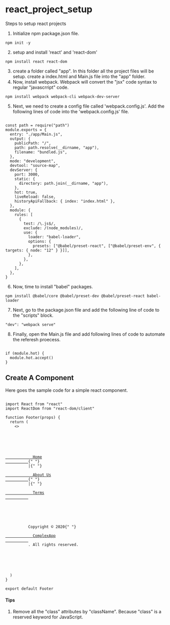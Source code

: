 # react_project_setup
Steps to setup react projects

1. Initialize npm package.json file.
<pre><code>npm init -y</code></pre>

2. setup and install 'react' and 'react-dom'
<pre><code>npm install react react-dom</code></pre>

3. create a folder called "app". In this folder all the project files will be setup. create a index.html and Main.js file into the "app" folder.
4. Now, install webpack. Webpack will convert the "jsx" code syntax to regular "javascrript" code.

<pre><code>npm install webpack webpack-cli webpack-dev-server</code></pre>

5. Next, we need to create a config file called 'webpack.config.js'. Add the following lines of code into the 'webpack.config.js' file.

<pre><code>
const path = require("path")
module.exports = {
  entry: "./app/Main.js",
  output: {
    publicPath: "/",
    path: path.resolve(__dirname, "app"),
    filename: "bundled.js",
  },
  mode: "development",
  devtool: "source-map",
  devServer: {
    port: 3000,
    static: {
      directory: path.join(__dirname, "app"),
    },
    hot: true,
    liveReload: false,
    historyApiFallback: { index: "index.html" },
  },
  module: {
    rules: [
      {
        test: /\.js$/,
        exclude: /(node_modules)/,
        use: {
          loader: "babel-loader",
          options: {
            presets: ["@babel/preset-react", ["@babel/preset-env", { targets: { node: "12" } }]],
          },
        },
      },
    ],
  },
}
</code></pre>

6. Now, time to install "babel" packages. 

<pre><code>npm install @babel/core @babel/preset-dev @babel/preset-react babel-loader</code></pre>

7. Next, go to the package.json file and add the following line of code to the "scripts" block.

<pre><code>"dev": "webpack serve"</code></pre>
  
8. Finally, open the Main.js file and add following lines of code to automate the referesh proecess.
  
<pre><code>
if (module.hot) {
  module.hot.accept()
}
</code></pre>

<h2>Create A Component</h2>

<p>Here goes the sample code for a simple react component.</p>

<pre><code>
import React from "react"
import ReactDom from "react-dom/client"

function Footer(props) {
  return (
    <>
      <footer className="border-top text-center small text-muted py-3">
        <p>
          <a href="/" className="mx-1">
            Home
          </a>{" "}
          |{" "}
          <a className="mx-1" href="/about-us">
            About Us
          </a>{" "}
          |{" "}
          <a className="mx-1" href="/terms">
            Terms
          </a>
        </p>
        <p className="m-0">
          Copyright &copy; 2020{" "}
          <a href="/" className="text-muted">
            ComplexApp
          </a>
          . All rights reserved.
        </p>
      </footer>
    </>
  )
}

export default Footer
</pre></code>


<h4>Tips </h4>

<ol>
  <li>Remove all the "class" attributes by "className". Because "class" is a reserved keyword for JavaScript.</li>
</ol>
